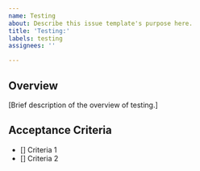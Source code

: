 ```yaml
---
name: Testing
about: Describe this issue template's purpose here.
title: 'Testing:'
labels: testing
assignees: ''

---
```


## Overview

[Brief description of the overview of testing.]

## Acceptance Criteria

- [] Criteria 1
- [] Criteria 2
